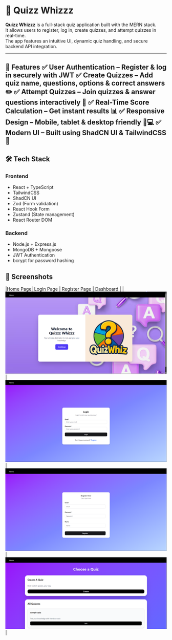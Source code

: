 # 🎯 Quizz Whizzz

**Quizz Whizzz** is a full-stack quiz application built with the MERN stack.  
It allows users to register, log in, create quizzes, and attempt quizzes in real-time.  
The app features an intuitive UI, dynamic quiz handling, and secure backend API integration.

---

🚀 Features
✅ User Authentication – Register & log in securely with JWT
✅ Create Quizzes – Add quiz name, questions, options & correct answers ✏️
✅ Attempt Quizzes – Join quizzes & answer questions interactively 📝
✅ Real-Time Score Calculation – Get instant results 📊
✅ Responsive Design – Mobile, tablet & desktop friendly 📱💻
✅ Modern UI – Built using ShadCN UI & TailwindCSS 🎨
---

## 🛠 Tech Stack

### **Frontend**
- React + TypeScript
- TailwindCSS
- ShadCN UI
- Zod (Form validation)
- React Hook Form
- Zustand (State management)
- React Router DOM

### **Backend**
- Node.js + Express.js
- MongoDB + Mongoose
- JWT Authentication
- bcrypt for password hashing

## 📸 Screenshots

|Home Page| Login Page | Register Page | Dashboard |
|![Home](frontend/src/assets/images/home.png)| ![Login](frontend/src/assets/images/login.png) |![Register](frontend/src/assets/images/register.png)|  ![Dashboard](frontend/src/assets/images/dashboad.png) |




